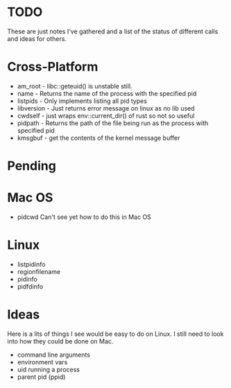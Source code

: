 TODO
= 
These are just notes I've gathered and a list of the status of different calls
and ideas for others.

Cross-Platform
==
* am_root - libc::geteuid() is unstable still.
* name - Returns the name of the process with the specified pid
* listpids - Only implements listing all pid types
* libversion - Just returns error message on linux as no lib used
* cwdself - just wraps env::current_dir() of rust so not so useful
* pidpath - Returns the path of the file being run as the process with specified pid
* kmsgbuf - get the contents of the kernel message buffer

Pending
==
Mac OS
=== 
* pidcwd                      Can't see yet how to do this in Mac OS
                
Linux
===
* listpidinfo
* regionfilename
* pidinfo
* pidfdinfo

Ideas
==
Here is a lits of things I see would be easy to do on Linux. I still need
to look into how they could be done on Mac.

* command line arguments
* environment vars
* uid running a process
* parent pid (ppid)
